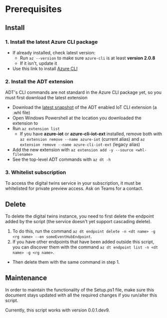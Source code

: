 # Prerequisites

## Install

### 1. Install the latest Azure CLI package

- If already installed, check latest version:
  - Run `az --version` to make sure `azure-cli` is at least **version 2.0.8**
  - If it isn't, update it
- Use this link to install [Azure CLI](https://docs.microsoft.com/en-us/cli/azure/install-azure-cli?view=azure-cli-latest])

### 2. Install the ADT extension

ADT's CLI commands are not standard in the Azure CLI package yet, so you must first download the latest extension

- Download the [latest snapshot](https://github.com/Azure/azure-digital-twins/tree/private-preview/CLI) of the ADT enabled IoT CLI extension (a .whl file)
- Open Windows Powershell at the location you downloaded the extension to
- Run `az extension list`
  - If you have **azure-iot** or **azure-cli-iot-ext** installed, remove both with `az extension remove --name azure-iot` (current alias) and `az extension remove --name azure-cli-iot-ext` (legacy alias)
- Add the new extension with `az extension add -y --source <whl-filename>`
- See the top-level ADT commands with `az dt -h`

### 3. Whitelist subscription

To access the digital twins service in your subscription, it must be whitelisted for private preview access. Ask on Teams for a contact.

## Delete

To delete the digital twins instance, you need to first delete the endpoint added by the script (the service doesn't yet support cascading delete).

1. To do this, run the command `az dt endpoint delete -n <dt name> -g <rg name> --en someEventHubEndpoint`.
1. If you have other endpoints that have been added outside this script, you can discover them with the command `az dt endpoint list -n <dt name> -g <rg name>`.
  - Then delete them with the same command in step 1.

## Maintenance

In order to maintain the functionality of the Setup.ps1 file, make sure this document stays updated with all the required changes if you run/alter this script.

Currently, this script works with version 0.0.1.dev9.
